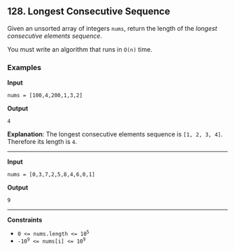 ## 128. Longest Consecutive Sequence

Given an unsorted array of integers `nums`, return the length of the *longest consecutive elements sequence*.

You must write an algorithm that runs in `O(n)` time.

### Examples

**Input**
```
nums = [100,4,200,1,3,2]
```

**Output**
```
4
```

**Explanation**: The longest consecutive elements sequence is `[1, 2, 3, 4]`. Therefore its length is `4`.


---

**Input**
```
nums = [0,3,7,2,5,8,4,6,0,1]
```

**Output**
```
9
```

---

**Constraints**
* <code>0 <= nums.length <= 10<sup>5</sup></code>
* <code>-10<sup>9</sup> <= nums[i] <= 10<sup>9</sup></code>